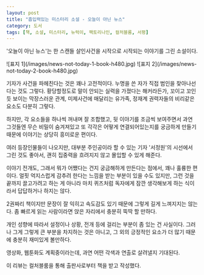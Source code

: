 ```yaml
---
layout: post
title: "흡입력있는 미스터리 소설 - 오늘이 아닌 뉴스"
category: 도서
tags: [책, 소설, 미스터리, 뉴럭이, 팩토리나인, 컬처블룸, 서평]
---
```


'오늘이 아닌 뉴스'는
한 스캔들 살인사건을 시작으로 시작되는 이야기를 그린 소설이다.

<p class="center" markdown="1">
![표지 1](/images/news-not-today-1-book-h480.jpg)
![표지 2](/images/news-not-today-2-book-h480.jpg)
</p>

기자가 사건을 파헤친다는 것은 꽤나 고전적이다.
누명을 쓴 자가 직접 범인을 찾아나선다는 것도 그렇다.
황당할정도로 말이 안되는 실력을 가졌다는 해커라든가,
꼬이고 꼬인 듯 보이는 막장스러운 관계,
미제사건에 매달리는 유가족,
정재계 권력자들의 비리같은 요소도 다분히 그렇다.

하지만, 각 요소들을 하나씩 꺼내며 잘 조합했고,
뒷 이야기를 조금씩 보여주면서
과연 그것들엔 무슨 비밀이 숨겨져있고
또 각각은 어떻게 연결되어있는지를 궁금하게 만들기 때문에
이야기는 상당히 흥미로운 편이다.

여러 등장인물들이 나오지만,
대부분 주인공이라 할 수 있는 기자 '서정원'의 시선에서 그린 것도 좋아서,
괜히 집중력을 흐려지지 않고 몰입할 수 있게 해준다.

이야기 전개도, 그래서 뭐가 어쨌다는 건지 궁금해하게 만든다는 점에서, 꽤나 훌륭한 편이다.
얼핏 억지스럽게 감추려 한다는 느낌을 받는 부분이 있을 수도 있지만,
그런 것을 끝까지 끌고가려고 하는 게 아니라
마치 퀴즈처럼 독자에게 잠깐 생각해보게 하는 식이라서
답답하거나 하지는 않다.

2권짜리 책이지만 문장이 잘 익히고 속도감도 있기 때문에 그렇게 길게 느껴지지는 않는다.
좀 빠르게 읽는 사람이라면 앉은 자리에서 충분히 뚝딱 할 만하다.

개인 성향에 따라서 설정이나 상황, 전개 등에 걸리는 부분이 좀 있는 건 사실이다.
그러나 그게 그렇게 큰 부분을 차지하는 것은 아니고,
그 외의 긍정적인 요소가 더 많기 때문에
충분히 재미있게 볼만하다.

영상화, 웹툰화도 계획중이라는데,
과연 어떤 각색과 연출로 살려낼지 기대된다.



<div class="im im-info">
이 리뷰는 컬처블룸을 통해 출판사로부터 책을 받고 작성했다.
</div>
